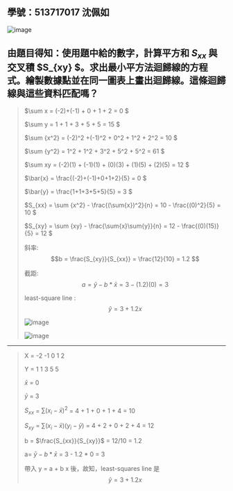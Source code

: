 ## 學號：513717017 沈佩如

![image](https://github.com/user-attachments/assets/36129b41-c363-4ad0-a215-e8d537248006)

## 由題目得知：使用題中給的數字，計算平方和 $S_{xx}$ 與交叉積 $S_{xy} $。求出最小平方法迴歸線的方程式。繪製數據點並在同一圖表上畫出迴歸線。這條迴歸線與這些資料匹配嗎？
>
>$\sum x = (-2)+(-1) + 0 + 1 + 2 = 0 $
>
>$\sum y = 1 + 1 + 3 + 5 + 5 = 15 $
>
>$\sum {x^2} = (-2)^2 +(-1)^2 + 0^2 + 1^2 + 2^2 = 10 $
>
>$\sum {y^2} = 1^2 + 1^2 + 3^2 + 5^2 + 5^2 = 61 $
>
>$\sum xy = (-2)(1) + (-1)(1) + (0)(3) + (1)(5) + (2)(5) = 12 $
>
>$\bar{x} = \frac{(-2)+(-1)+0+1+2}{5} = 0 $
>
>$\bar{y} = \frac{1+1+3+5+5}{5} = 3 $
>
>$S_{xx} = \sum {x^2} - \frac{(\sum{x})^2}{n} = 10 - \frac{(0)^2}{5} = 10 $
>
>$S_{xy} = \sum {xy} - \frac{\sum{x}\sum{y}}{n} = 12 - \frac{(0)(15)}{5} = 12 $
>
>斜率: $$b = \frac{S_{xy}}{S_{xx}} = \frac{12}{10} = 1.2 $$   							
>							
>截距: $$a= \bar{y}-b*\bar{x} = 3 - (1.2)(0) = 3 $$							
>						
>least-square line : $$\hat{y} = 3 + 1.2x $$
>
>![image](https://github.com/user-attachments/assets/2d152875-38b3-4e72-a87e-daac3325c5fe)
>
>![image](https://github.com/user-attachments/assets/d5007e29-cc47-47a7-afcf-672d827c5ea3)
---
>X = -2 -1  0  1  2
>
>Y = 1  1  3  5  5
>
>$\bar{x}$ = 0
>
>$\bar{y}$ = 3
>
>$S_{xx}$ = $\sum{(x_i-\bar{x})^2}$ = 4 + 1 + 0 + 1 + 4 = 10
> 
>$S_{xy}$ = $\sum{(x_i-\bar{x})(y_i-\bar{y})}$ = 4 + 2 + 0 + 2 + 4 = 12
>
>b = $\frac{S_{xx}}{S_{xy}}$ = 12/10 = 1.2
>
>a= $\bar{y}-b*\bar{x}$ = 3 - 1.2 * 0 = 3
>
>帶入 y = a + b x 後，故知，least-squares line 是 $$\hat{y} = 3 + 1.2x $$

